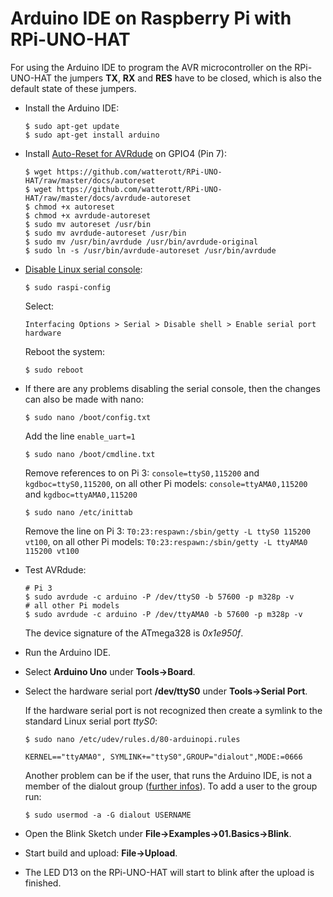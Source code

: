 # Arduino IDE on Raspberry Pi with RPi-UNO-HAT

For using the Arduino IDE to program the AVR microcontroller on the RPi-UNO-HAT the jumpers **TX**, **RX** and **RES** have to be closed, which is also the default state of these jumpers.

* Install the Arduino IDE:

    ```
    $ sudo apt-get update
    $ sudo apt-get install arduino
    ```

* Install [Auto-Reset for AVRdude](https://github.com/CisecoPlc/avrdude-rpi) on GPIO4 (Pin 7):

    ```
    $ wget https://github.com/watterott/RPi-UNO-HAT/raw/master/docs/autoreset
    $ wget https://github.com/watterott/RPi-UNO-HAT/raw/master/docs/avrdude-autoreset
    $ chmod +x autoreset
    $ chmod +x avrdude-autoreset
    $ sudo mv autoreset /usr/bin
    $ sudo mv avrdude-autoreset /usr/bin
    $ sudo mv /usr/bin/avrdude /usr/bin/avrdude-original
    $ sudo ln -s /usr/bin/avrdude-autoreset /usr/bin/avrdude
    ```

* [Disable Linux serial console](http://elinux.org/RPi_Serial_Connection#Preventing_Linux_using_the_serial_port):

    ```
    $ sudo raspi-config
    ```

    Select:
    ```
    Interfacing Options > Serial > Disable shell > Enable serial port hardware
    ```

    Reboot the system:
    ```
    $ sudo reboot
    ```

* If there are any problems disabling the serial console, then the changes can also be made with nano:

    ```
    $ sudo nano /boot/config.txt
    ```
    Add the line ```enable_uart=1```

    ```
    $ sudo nano /boot/cmdline.txt
    ```
    Remove references to on Pi 3: ```console=ttyS0,115200``` and ```kgdboc=ttyS0,115200```, on all other Pi models: ```console=ttyAMA0,115200``` and ```kgdboc=ttyAMA0,115200```

    ```
    $ sudo nano /etc/inittab
    ```
    Remove the line on Pi 3: ```T0:23:respawn:/sbin/getty -L ttyS0 115200 vt100```, on all other Pi models: ```T0:23:respawn:/sbin/getty -L ttyAMA0 115200 vt100```

* Test AVRdude:
    ```
    # Pi 3
    $ sudo avrdude -c arduino -P /dev/ttyS0 -b 57600 -p m328p -v
    # all other Pi models
    $ sudo avrdude -c arduino -P /dev/ttyAMA0 -b 57600 -p m328p -v
    ```

    The device signature of the ATmega328 is *0x1e950f*.

* Run the Arduino IDE.

* Select **Arduino Uno** under **Tools->Board**.

* Select the hardware serial port **/dev/ttyS0** under **Tools->Serial Port**.

    If the hardware serial port is not recognized then create a symlink to the standard Linux serial port *ttyS0*:

    ```
    $ sudo nano /etc/udev/rules.d/80-arduinopi.rules
    ```
    ```
    KERNEL=="ttyAMA0", SYMLINK+="ttyS0",GROUP="dialout",MODE:=0666
    ```

    Another problem can be if the user, that runs the Arduino IDE, is not a member of the dialout group ([further infos](http://elinux.org/RPi_Serial_Connection)).
    To add a user to the group run:

    ```
    $ sudo usermod -a -G dialout USERNAME
    ```

* Open the Blink Sketch under **File->Examples->01.Basics->Blink**.

* Start build and upload: **File->Upload**.

* The LED D13 on the RPi-UNO-HAT will start to blink after the upload is finished.
